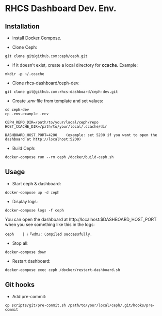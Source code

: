 # RHCS Dashboard Dev. Env.

## Installation

* Install [Docker Compose](https://docs.docker.com/compose/install/).

* Clone Ceph:
```
git clone git@github.com:ceph/ceph.git
```

* If it doesn't exist, create a local directory for **ccache**. Example:
```
mkdir -p ~/.ccache
```

* Clone rhcs-dashboard/ceph-dev:
```
git clone git@github.com:rhcs-dashboard/ceph-dev.git
```

* Create *.env* file from template and set values:
```
cd ceph-dev
cp .env.example .env

CEPH_REPO_DIR=/path/to/your/local/ceph/repo
HOST_CCACHE_DIR=/path/to/your/local/.ccache/dir

DASHBOARD_HOST_PORT=4200    (example: set 5200 if you want to open the dashboard at http://localhost:5200)
```

* Build Ceph:
```
docker-compose run --rm ceph /docker/build-ceph.sh
```

## Usage

* Start ceph & dashboard:
```
docker-compose up -d ceph
```

* Display logs:
```
docker-compose logs -f ceph
```

You can open the dashboard at http://localhost:$DASHBOARD_HOST_PORT when you see something like this in the logs:
```
ceph    | ℹ ｢wdm｣: Compiled successfully.
```

* Stop all:
```
docker-compose down
```

* Restart dashboard:
```
docker-compose exec ceph /docker/restart-dashboard.sh
```

## Git hooks

* Add pre-commit:
```
cp scripts/git/pre-commit.sh /path/to/your/local/ceph/.git/hooks/pre-commit
```

